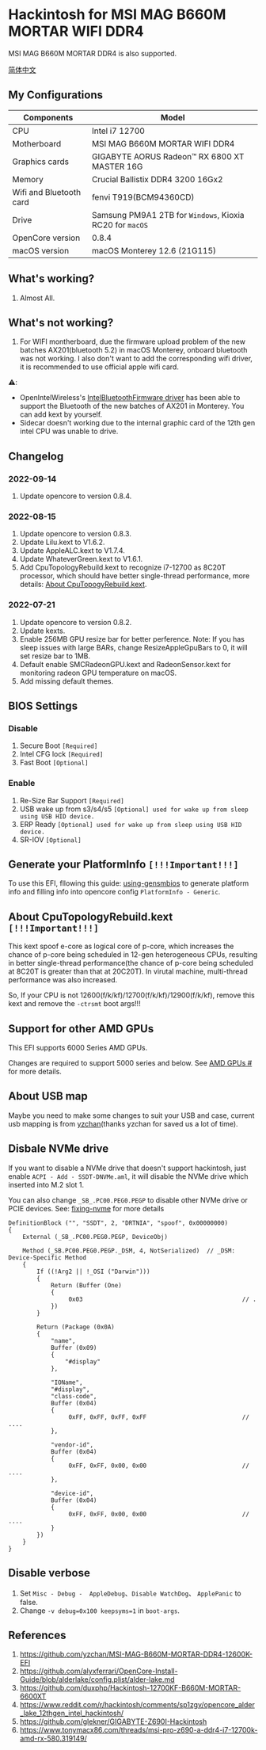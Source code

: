 # Hackintosh for MSI MAG B660M MORTAR WIFI DDR4
MSI MAG B660M MORTAR DDR4 is also supported.

[简体中文](/README_zh.md)

## My Configurations
| Components | Model |
| --- | --- |
| CPU | Intel i7 12700 |
| Motherboard | MSI MAG B660M MORTAR WIFI DDR4 |
| Graphics cards | GIGABYTE AORUS Radeon™ RX 6800 XT MASTER 16G |
| Memory | Crucial Ballistix DDR4 3200 16Gx2 |
| Wifi and Bluetooth card | fenvi T919(BCM94360CD) |
| Drive | Samsung PM9A1 2TB for `Windows`, Kioxia RC20 for `macOS`　|
| OpenCore version | 0.8.4 |
| macOS version | macOS Monterey 12.6 (21G115) |

## What's working?
1. Almost All.

## What's not working?
1. For WIFI montherboard, due the firmware upload problem of the new batches AX201(bluetooth 5.2) in macOS Monterey, onboard bluetooth was not working. I also don't want to add the corresponding wifi driver, it is recommended to use official apple wifi card.

⚠️:
* OpenIntelWireless's [IntelBluetoothFirmware driver](https://github.com/OpenIntelWireless/IntelBluetoothFirmware) has been able to support the Bluetooth of the new batches of AX201 in Monterey. You can add kext by yourself.
* Sidecar doesn't working due to the internal graphic card of the 12th gen intel CPU was unable to drive. 

## Changelog
### 2022-09-14
1. Update opencore to version 0.8.4.

### 2022-08-15
1. Update opencore to version 0.8.3.
2. Update Lilu.kext to V1.6.2.
3. Update AppleALC.kext to V1.7.4.
4. Update WhateverGreen.kext to V1.6.1.
5. Add CpuTopologyRebuild.kext to recognize i7-12700 as 8C20T processor, which should have better single-thread performance, more details: [About CpuTopogyRebuild.kext](https://github.com/lyq1996/MSI-B660M-MORTAR-WIFI_Hackintosh_12700_6800XT#about-cputopologyrebuildkext-important).

### 2022-07-21
1. Update opencore to version 0.8.2.
2. Update kexts.
3. Enable 256MB GPU resize bar for better perference. Note: If you has sleep issues with large BARs, change ResizeAppleGpuBars to 0, it will set resize bar to 1MB.
4. Default enable SMCRadeonGPU.kext and RadeonSensor.kext for monitoring radeon GPU temperature on macOS.
5. Add missing default themes.

## BIOS Settings
### Disable
1. Secure Boot `[Required]`
2. Intel CFG lock `[Required]`
3. Fast Boot `[Optional]`

### Enable
1. Re-Size Bar Support `[Required]`
2. USB wake up from s3/s4/s5 `[Optional] used for wake up from sleep using USB HID device.`
3. ERP Ready `[Optional] used for wake up from sleep using USB HID device.`
4. SR-IOV `[Optional]`


## Generate your PlatformInfo `[!!!Important!!!]`
To use this EFI, fllowing this guide: [using-gensmbios](https://dortania.github.io/OpenCore-Post-Install/universal/iservices.html#using-gensmbios) to generate platform info and filling info into opencore config `PlatformInfo - Generic`.

## About CpuTopologyRebuild.kext `[!!!Important!!!]`
This kext spoof e-core as logical core of p-core, which increases the chance of p-core being scheduled in 12-gen heterogeneous CPUs, resulting in better single-thread performance(the chance of p-core being scheduled at 8C20T is greater than that at 20C20T). In virutal machine, multi-thread performance was also increased. 

So, If your CPU is not 12600(f/k/kf)/12700(f/k/kf)/12900(f/k/kf), remove this kext and remove the `-ctrsmt` boot args!!!

## Support for other AMD GPUs
This EFI supports 6000 Series AMD GPUs.

Changes are required to support 5000 series and below. See [AMD GPUs #](https://dortania.github.io/GPU-Buyers-Guide/modern-gpus/amd-gpu.html#amd-gpus) for more details.

## About USB map
Maybe you need to make some changes to suit your USB and case, current usb mapping is from [yzchan](https://github.com/yzchan/MSI-MAG-B660M-MORTAR-DDR4-12600K-EFI/blob/master/USB%E5%AE%9A%E5%88%B6.md)(thanks yzchan for saved us a lot of time).

## Disbale NVMe drive
If you want to disable a NVMe drive that doesn't support hackintosh, just enable `ACPI - Add - SSDT-DNVMe.aml`, it will disable the NVMe drive which inserted into M.2 slot 1. 

You can also change `_SB_.PC00.PEG0.PEGP` to disable other NVMe drive or PCIE devices. See: [fixing-nvme](https://dortania.github.io/OpenCore-Post-Install/universal/sleep.html#fixing-nvme) for more details

```
DefinitionBlock ("", "SSDT", 2, "DRTNIA", "spoof", 0x00000000)
{
    External (_SB_.PC00.PEG0.PEGP, DeviceObj)

    Method (_SB.PC00.PEG0.PEGP._DSM, 4, NotSerialized)  // _DSM: Device-Specific Method
    {
        If ((!Arg2 || !_OSI ("Darwin")))
        {
            Return (Buffer (One)
            {
                 0x03                                             // .
            })
        }

        Return (Package (0x0A)
        {
            "name", 
            Buffer (0x09)
            {
                "#display"
            }, 

            "IOName", 
            "#display", 
            "class-code", 
            Buffer (0x04)
            {
                 0xFF, 0xFF, 0xFF, 0xFF                           // ....
            }, 

            "vendor-id", 
            Buffer (0x04)
            {
                 0xFF, 0xFF, 0x00, 0x00                           // ....
            }, 

            "device-id", 
            Buffer (0x04)
            {
                 0xFF, 0xFF, 0x00, 0x00                           // ....
            }
        })
    }
}
```

## Disable verbose 
1. Set `Misc - Debug -  AppleDebug`、`Disable WatchDog`、 `ApplePanic` to false.
2. Change `-v debug=0x100 keepsyms=1` in `boot-args`.

## References
1. https://github.com/yzchan/MSI-MAG-B660M-MORTAR-DDR4-12600K-EFI
2. https://github.com/alyxferrari/OpenCore-Install-Guide/blob/alderlake/config.plist/alder-lake.md
3. https://github.com/duxphp/Hackintosh-12700KF-B660M-MORTAR-6600XT
4. https://www.reddit.com/r/hackintosh/comments/sp1zgv/opencore_alder_lake_12thgen_intel_hackintosh/
5. https://github.com/glekner/GIGABYTE-Z690I-Hackintosh
6. https://www.tonymacx86.com/threads/msi-pro-z690-a-ddr4-i7-12700k-amd-rx-580.319149/
